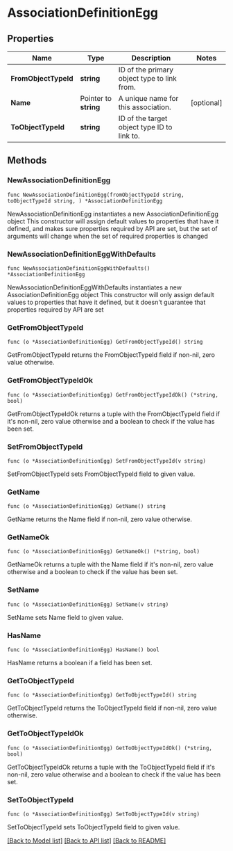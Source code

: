 # AssociationDefinitionEgg

## Properties

Name | Type | Description | Notes
------------ | ------------- | ------------- | -------------
**FromObjectTypeId** | **string** | ID of the primary object type to link from. | 
**Name** | Pointer to **string** | A unique name for this association. | [optional] 
**ToObjectTypeId** | **string** | ID of the target object type ID to link to. | 

## Methods

### NewAssociationDefinitionEgg

`func NewAssociationDefinitionEgg(fromObjectTypeId string, toObjectTypeId string, ) *AssociationDefinitionEgg`

NewAssociationDefinitionEgg instantiates a new AssociationDefinitionEgg object
This constructor will assign default values to properties that have it defined,
and makes sure properties required by API are set, but the set of arguments
will change when the set of required properties is changed

### NewAssociationDefinitionEggWithDefaults

`func NewAssociationDefinitionEggWithDefaults() *AssociationDefinitionEgg`

NewAssociationDefinitionEggWithDefaults instantiates a new AssociationDefinitionEgg object
This constructor will only assign default values to properties that have it defined,
but it doesn't guarantee that properties required by API are set

### GetFromObjectTypeId

`func (o *AssociationDefinitionEgg) GetFromObjectTypeId() string`

GetFromObjectTypeId returns the FromObjectTypeId field if non-nil, zero value otherwise.

### GetFromObjectTypeIdOk

`func (o *AssociationDefinitionEgg) GetFromObjectTypeIdOk() (*string, bool)`

GetFromObjectTypeIdOk returns a tuple with the FromObjectTypeId field if it's non-nil, zero value otherwise
and a boolean to check if the value has been set.

### SetFromObjectTypeId

`func (o *AssociationDefinitionEgg) SetFromObjectTypeId(v string)`

SetFromObjectTypeId sets FromObjectTypeId field to given value.


### GetName

`func (o *AssociationDefinitionEgg) GetName() string`

GetName returns the Name field if non-nil, zero value otherwise.

### GetNameOk

`func (o *AssociationDefinitionEgg) GetNameOk() (*string, bool)`

GetNameOk returns a tuple with the Name field if it's non-nil, zero value otherwise
and a boolean to check if the value has been set.

### SetName

`func (o *AssociationDefinitionEgg) SetName(v string)`

SetName sets Name field to given value.

### HasName

`func (o *AssociationDefinitionEgg) HasName() bool`

HasName returns a boolean if a field has been set.

### GetToObjectTypeId

`func (o *AssociationDefinitionEgg) GetToObjectTypeId() string`

GetToObjectTypeId returns the ToObjectTypeId field if non-nil, zero value otherwise.

### GetToObjectTypeIdOk

`func (o *AssociationDefinitionEgg) GetToObjectTypeIdOk() (*string, bool)`

GetToObjectTypeIdOk returns a tuple with the ToObjectTypeId field if it's non-nil, zero value otherwise
and a boolean to check if the value has been set.

### SetToObjectTypeId

`func (o *AssociationDefinitionEgg) SetToObjectTypeId(v string)`

SetToObjectTypeId sets ToObjectTypeId field to given value.



[[Back to Model list]](../README.md#documentation-for-models) [[Back to API list]](../README.md#documentation-for-api-endpoints) [[Back to README]](../README.md)


